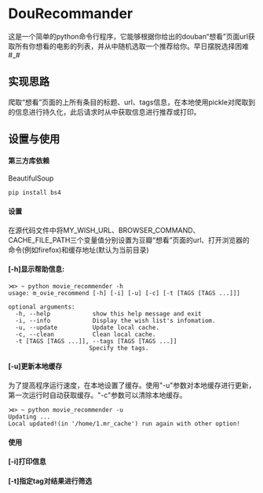 # DouRecommander
这是一个简单的python命令行程序，它能够根据你给出的douban“想看”页面url获取所有你想看的电影的列表，并从中随机选取一个推荐给你。早日摆脱选择困难#_#

## 实现思路
爬取“想看”页面的上所有条目的标题、url、tags信息，在本地使用pickle对爬取到的信息进行持久化，此后请求时从中获取信息进行推荐或打印。
## 设置与使用

#### 第三方库依赖
BeautifulSoup
```
pip install bs4
```

#### 设置
在源代码文件中将MY_WISH_URL、BROWSER_COMMAND、CACHE_FILE_PATH三个变量值分别设置为豆瓣“想看”页面的url、打开浏览器的命令(例如firefox)和缓存地址(默认为当前目录)

#### [-h]显示帮助信息: 
	⋊> ~ python movie_recommender -h
	usage: m_ovie_recommend [-h] [-i] [-u] [-c] [-t [TAGS [TAGS ...]]]
	
	optional arguments:
	  -h, --help            show this help message and exit
	  -i, --info            Display the wish list's infomatiom.
	  -u, --update          Update local cache.
	  -c, --clean           Clean local cache.
	  -t [TAGS [TAGS ...]], --tags [TAGS [TAGS ...]]
 	                       Specify the tags.

#### [-u]更新本地缓存
为了提高程序运行速度，在本地设置了缓存。使用"-u"参数对本地缓存进行更新，第一次运行时自动获取缓存。"-c"参数可以清除本地缓存。

    ⋊> ~ python movie_recommender -u
    Updating ...
    Local updated!(in '/home/1.mr_cache') run again with other option!

#### 使用


#### [-i]打印信息

#### [-t]指定tag对结果进行筛选
